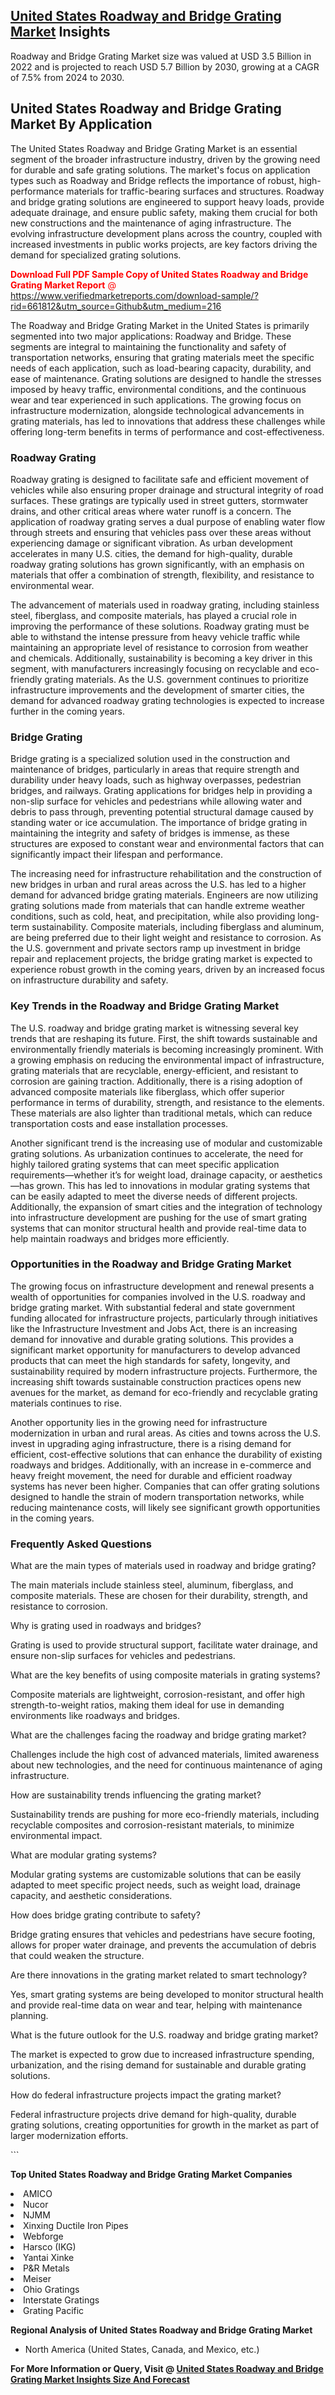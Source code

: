 <h2><a href="https://www.verifiedmarketreports.com/download-sample/?rid=661812&amp;utm_source=Github&amp;utm_medium=216" target="_blank">United States Roadway and Bridge Grating Market</a> Insights</h2><p>Roadway and Bridge Grating Market size was valued at USD 3.5 Billion in 2022 and is projected to reach USD 5.7 Billion by 2030, growing at a CAGR of 7.5% from 2024 to 2030.</p><p><h2>United States Roadway and Bridge Grating Market By Application</h2><p>The United States Roadway and Bridge Grating Market is an essential segment of the broader infrastructure industry, driven by the growing need for durable and safe grating solutions. The market's focus on application types such as Roadway and Bridge reflects the importance of robust, high-performance materials for traffic-bearing surfaces and structures. Roadway and bridge grating solutions are engineered to support heavy loads, provide adequate drainage, and ensure public safety, making them crucial for both new constructions and the maintenance of aging infrastructure. The evolving infrastructure development plans across the country, coupled with increased investments in public works projects, are key factors driving the demand for specialized grating solutions. <p><span class=""><span style="color: #ff0000;"><strong>Download Full PDF Sample Copy of United States Roadway and Bridge Grating Market Report</strong> @ </span><a href="https://www.verifiedmarketreports.com/download-sample/?rid=661812&amp;utm_source=Github&amp;utm_medium=216" target="_blank">https://www.verifiedmarketreports.com/download-sample/?rid=661812&amp;utm_source=Github&amp;utm_medium=216</a></span></p>The Roadway and Bridge Grating Market in the United States is primarily segmented into two major applications: Roadway and Bridge. These segments are integral to maintaining the functionality and safety of transportation networks, ensuring that grating materials meet the specific needs of each application, such as load-bearing capacity, durability, and ease of maintenance. Grating solutions are designed to handle the stresses imposed by heavy traffic, environmental conditions, and the continuous wear and tear experienced in such applications. The growing focus on infrastructure modernization, alongside technological advancements in grating materials, has led to innovations that address these challenges while offering long-term benefits in terms of performance and cost-effectiveness.<h3>Roadway Grating</h3><p>Roadway grating is designed to facilitate safe and efficient movement of vehicles while also ensuring proper drainage and structural integrity of road surfaces. These gratings are typically used in street gutters, stormwater drains, and other critical areas where water runoff is a concern. The application of roadway grating serves a dual purpose of enabling water flow through streets and ensuring that vehicles pass over these areas without experiencing damage or significant vibration. As urban development accelerates in many U.S. cities, the demand for high-quality, durable roadway grating solutions has grown significantly, with an emphasis on materials that offer a combination of strength, flexibility, and resistance to environmental wear.<p>The advancement of materials used in roadway grating, including stainless steel, fiberglass, and composite materials, has played a crucial role in improving the performance of these solutions. Roadway grating must be able to withstand the intense pressure from heavy vehicle traffic while maintaining an appropriate level of resistance to corrosion from weather and chemicals. Additionally, sustainability is becoming a key driver in this segment, with manufacturers increasingly focusing on recyclable and eco-friendly grating materials. As the U.S. government continues to prioritize infrastructure improvements and the development of smarter cities, the demand for advanced roadway grating technologies is expected to increase further in the coming years.</p><h3>Bridge Grating</h3><p>Bridge grating is a specialized solution used in the construction and maintenance of bridges, particularly in areas that require strength and durability under heavy loads, such as highway overpasses, pedestrian bridges, and railways. Grating applications for bridges help in providing a non-slip surface for vehicles and pedestrians while allowing water and debris to pass through, preventing potential structural damage caused by standing water or ice accumulation. The importance of bridge grating in maintaining the integrity and safety of bridges is immense, as these structures are exposed to constant wear and environmental factors that can significantly impact their lifespan and performance.<p>The increasing need for infrastructure rehabilitation and the construction of new bridges in urban and rural areas across the U.S. has led to a higher demand for advanced bridge grating materials. Engineers are now utilizing grating solutions made from materials that can handle extreme weather conditions, such as cold, heat, and precipitation, while also providing long-term sustainability. Composite materials, including fiberglass and aluminum, are being preferred due to their light weight and resistance to corrosion. As the U.S. government and private sectors ramp up investment in bridge repair and replacement projects, the bridge grating market is expected to experience robust growth in the coming years, driven by an increased focus on infrastructure durability and safety.</p><h3>Key Trends in the Roadway and Bridge Grating Market</h3><p>The U.S. roadway and bridge grating market is witnessing several key trends that are reshaping its future. First, the shift towards sustainable and environmentally friendly materials is becoming increasingly prominent. With a growing emphasis on reducing the environmental impact of infrastructure, grating materials that are recyclable, energy-efficient, and resistant to corrosion are gaining traction. Additionally, there is a rising adoption of advanced composite materials like fiberglass, which offer superior performance in terms of durability, strength, and resistance to the elements. These materials are also lighter than traditional metals, which can reduce transportation costs and ease installation processes.</p><p>Another significant trend is the increasing use of modular and customizable grating solutions. As urbanization continues to accelerate, the need for highly tailored grating systems that can meet specific application requirements—whether it’s for weight load, drainage capacity, or aesthetics—has grown. This has led to innovations in modular grating systems that can be easily adapted to meet the diverse needs of different projects. Additionally, the expansion of smart cities and the integration of technology into infrastructure development are pushing for the use of smart grating systems that can monitor structural health and provide real-time data to help maintain roadways and bridges more efficiently.</p><h3>Opportunities in the Roadway and Bridge Grating Market</h3><p>The growing focus on infrastructure development and renewal presents a wealth of opportunities for companies involved in the U.S. roadway and bridge grating market. With substantial federal and state government funding allocated for infrastructure projects, particularly through initiatives like the Infrastructure Investment and Jobs Act, there is an increasing demand for innovative and durable grating solutions. This provides a significant market opportunity for manufacturers to develop advanced products that can meet the high standards for safety, longevity, and sustainability required by modern infrastructure projects. Furthermore, the increasing shift towards sustainable construction practices opens new avenues for the market, as demand for eco-friendly and recyclable grating materials continues to rise.</p><p>Another opportunity lies in the growing need for infrastructure modernization in urban and rural areas. As cities and towns across the U.S. invest in upgrading aging infrastructure, there is a rising demand for efficient, cost-effective solutions that can enhance the durability of existing roadways and bridges. Additionally, with an increase in e-commerce and heavy freight movement, the need for durable and efficient roadway systems has never been higher. Companies that can offer grating solutions designed to handle the strain of modern transportation networks, while reducing maintenance costs, will likely see significant growth opportunities in the coming years.</p><h3>Frequently Asked Questions</h3><p>What are the main types of materials used in roadway and bridge grating?</p><p>The main materials include stainless steel, aluminum, fiberglass, and composite materials. These are chosen for their durability, strength, and resistance to corrosion.</p><p>Why is grating used in roadways and bridges?</p><p>Grating is used to provide structural support, facilitate water drainage, and ensure non-slip surfaces for vehicles and pedestrians.</p><p>What are the key benefits of using composite materials in grating systems?</p><p>Composite materials are lightweight, corrosion-resistant, and offer high strength-to-weight ratios, making them ideal for use in demanding environments like roadways and bridges.</p><p>What are the challenges facing the roadway and bridge grating market?</p><p>Challenges include the high cost of advanced materials, limited awareness about new technologies, and the need for continuous maintenance of aging infrastructure.</p><p>How are sustainability trends influencing the grating market?</p><p>Sustainability trends are pushing for more eco-friendly materials, including recyclable composites and corrosion-resistant materials, to minimize environmental impact.</p><p>What are modular grating systems?</p><p>Modular grating systems are customizable solutions that can be easily adapted to meet specific project needs, such as weight load, drainage capacity, and aesthetic considerations.</p><p>How does bridge grating contribute to safety?</p><p>Bridge grating ensures that vehicles and pedestrians have secure footing, allows for proper water drainage, and prevents the accumulation of debris that could weaken the structure.</p><p>Are there innovations in the grating market related to smart technology?</p><p>Yes, smart grating systems are being developed to monitor structural health and provide real-time data on wear and tear, helping with maintenance planning.</p><p>What is the future outlook for the U.S. roadway and bridge grating market?</p><p>The market is expected to grow due to increased infrastructure spending, urbanization, and the rising demand for sustainable and durable grating solutions.</p><p>How do federal infrastructure projects impact the grating market?</p><p>Federal infrastructure projects drive demand for high-quality, durable grating solutions, creating opportunities for growth in the market as part of larger modernization efforts.</p>```</p><p><strong>Top United States Roadway and Bridge Grating Market Companies</strong></p><div data-test-id=""><p><li>AMICO</li><li> Nucor</li><li> NJMM</li><li> Xinxing Ductile Iron Pipes</li><li> Webforge</li><li> Harsco (IKG)</li><li> Yantai Xinke</li><li> P&R Metals</li><li> Meiser</li><li> Ohio Gratings</li><li> Interstate Gratings</li><li> Grating Pacific</li></p><div><strong>Regional Analysis of&nbsp;United States Roadway and Bridge Grating Market</strong></div><ul><li dir="ltr"><p dir="ltr">North America&nbsp;(United States, Canada, and Mexico, etc.)</p></li></ul><p><strong>For More Information or Query, Visit @&nbsp;</strong><strong><a href="https://www.verifiedmarketreports.com/product/roadway-and-bridge-grating-market/?utm_source=Github&amp;utm_medium=216" target="_blank">United States Roadway and Bridge Grating Market Insights Size And Forecast</a></strong></p></div>
